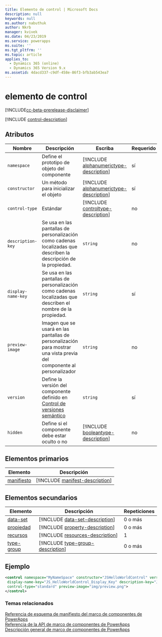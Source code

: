 ```yaml
---
title: Elemento de control | Microsoft Docs
description: null
keywords: null
ms.author: nabuthuk
author: Nkrb
manager: kvivek
ms.date: 04/23/2019
ms.service: powerapps
ms.suite: ''
ms.tgt_pltfrm: ''
ms.topic: article
applies_to:
  - Dynamics 365 (online)
  - Dynamics 365 Version 9.x
ms.assetid: 4dacd337-c9df-458e-86f3-bfb3ab543ea7
---
```


# <a name="control-element"></a>elemento de control

[!INCLUDE[cc-beta-prerelease-disclaimer](../../../includes/cc-beta-prerelease-disclaimer.md)]

[!INCLUDE [control-description](includes/control-description.md)]

## <a name="attributes"></a>Atributos

|Nombre|Descripción|Escriba|Requerido|
|--|--|--|--|
|`namespace`|Define el prototipo de objeto del componente|[!INCLUDE [alphanumerictype-description](includes/alphanumerictype-description.md)]|sí|
|`constructor`|Un método para inicializar el objeto|[!INCLUDE [alphanumerictype-description](includes/alphanumerictype-description.md)]|sí|
|`control-type`|Estándar|[!INCLUDE [controltype-description](includes/controltype-description.md)]|no|
|`description-key`|Se usa en las pantallas de personalización como cadenas localizadas que describen la descripción de la propiedad.|`string`|no|
|`display-name-key`|Se usa en las pantallas de personalización como cadenas localizadas que describen el nombre de la propiedad.|`string`|sí|
|`preview-image`|Imagen que se usará en las pantallas de personalización para mostrar una vista previa del componente al personalizador|`string`|no|
|`version`|Define la versión del componente definido en [Control de versiones semántico](https://semver.org)|`string`|sí|
|`hidden`|Define si el componente debe estar oculto o no|[!INCLUDE [booleantype-description](includes/booleantype-description.md)]| no|

## <a name="parent-elements"></a>Elementos primarios

|Elemento|Descripción|
|--|--|
|[manifiesto](manifest.md)|[!INCLUDE [manifest-description](includes/manifest-description.md)]|

## <a name="child-elements"></a>Elementos secundarios

|Elemento|Descripción|Repeticiones|
|--|--|--|
|[data-set](data-set.md)|[!INCLUDE [data-set-description](includes/data-set-description.md)]|0 o más|
|[propiedad](property.md)|[!INCLUDE [property-description](includes/property-description.md)]|0 o más|
|[recursos](resources.md)|[!INCLUDE [resources-description](includes/resources-description.md)]|1|
|[type-group](type-group.md)|[!INCLUDE [type-group-description](includes/type-group-description.md)]|0 o más|

## <a name="example"></a>Ejemplo

```xml
<control namespace="MyNameSpace" constructor="JSHelloWorldControl" version="1.0.0"
 display-name-key="JS_HelloWorldControl_Display_Key" description-key="JS_HelloWorldControl_Desc_Key"
 control-type="standard" preview-image="img/preview.png">
</control>
  ```

### <a name="related-topics"></a>Temas relacionados

[Referencia de esquema de manifiesto del marco de componentes de PowerApps](index.md)<br/>
[Referencia de la API de marco de componentes de PowerApps](../reference/index.md)<br/>
[Descripción general de marco de componentes de PowerApps](../overview.md)